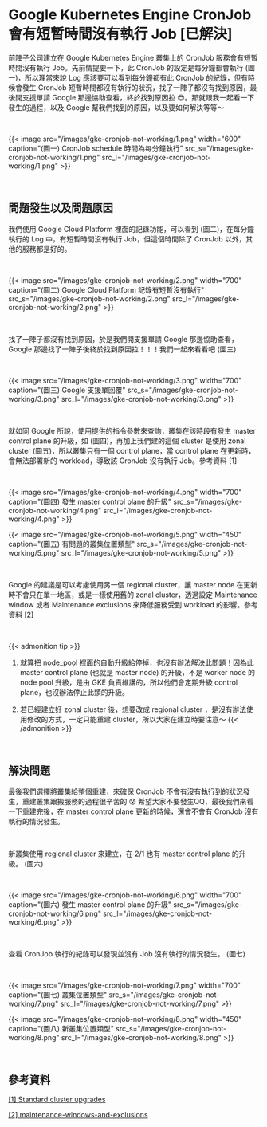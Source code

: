 # Google Kubernetes Engine CronJob 會有短暫時間沒有執行 Job [已解決]


前陣子公司建立在 Google Kubernetes Engine 叢集上的 CronJob 服務會有短暫時間沒有執行 Job。先前情提要一下，此 CronJob 的設定是每分鐘都會執行 (圖一)，所以理當來說 Log 應該要可以看到每分鐘都有此 CronJob 的紀錄，但有時候會發生 CronJob 短暫時間都沒有執行的狀況，找了一陣子都沒有找到原因，最後開支援單請 Google 那邊協助查看，終於找到原因拉 😍。那就跟我一起看一下發生的過程，以及 Google 幫我們找到的原因，以及要如何解決等等～


<br>

{{< image src="/images/gke-cronjob-not-working/1.png"  width="600" caption="(圖一) CronJob schedule 時間為每分鐘執行" src_s="/images/gke-cronjob-not-working/1.png" src_l="/images/gke-cronjob-not-working/1.png" >}}

<br>

## 問題發生以及問題原因

我們使用 Google Cloud Platform 裡面的記錄功能，可以看到 (圖二)，在每分鐘執行的 Log 中，有短暫時間沒有執行 Job，但這個時間除了 CronJob 以外，其他的服務都是好的。

<br>

{{< image src="/images/gke-cronjob-not-working/2.png"  width="700" caption="(圖二) Google Cloud Platform 記錄有短暫沒有執行" src_s="/images/gke-cronjob-not-working/2.png" src_l="/images/gke-cronjob-not-working/2.png" >}}

<br>

找了一陣子都沒有找到原因，於是我們開支援單請 Google 那邊協助查看，Google 那邊找了一陣子後終於找到原因拉！！！我們一起來看看吧 (圖三)

<br>

{{< image src="/images/gke-cronjob-not-working/3.png"  width="700" caption="(圖三) Google 支援單回覆" src_s="/images/gke-cronjob-not-working/3.png" src_l="/images/gke-cronjob-not-working/3.png" >}}

<br>

就如同 Google 所說，使用提供的指令參數來查詢，叢集在該時段有發生 master control plane 的升級，如 (圖四)，再加上我們建的這個 cluster 是使用 zonal cluster (圖五)，所以叢集只有一個 control plane，當 control plane 在更新時，會無法部署新的 workload，導致該 CronJob 沒有執行 Job。參考資料 [1]

<br>

{{< image src="/images/gke-cronjob-not-working/4.png"  width="700" caption="(圖四) 發生 master control plane 的升級" src_s="/images/gke-cronjob-not-working/4.png" src_l="/images/gke-cronjob-not-working/4.png" >}}

{{< image src="/images/gke-cronjob-not-working/5.png"  width="450" caption="(圖五) 有問題的叢集位置類型" src_s="/images/gke-cronjob-not-working/5.png" src_l="/images/gke-cronjob-not-working/5.png" >}}

<br>

Google 的建議是可以考慮使用另一個 regional cluster，讓 master node 在更新時不會只在單一地區，或是一樣使用舊的 zonal cluster，透過設定 Maintenance window 或者 Maintenance exclusions 來降低服務受到 workload 的影響。參考資料 [2]

<br>

{{< admonition tip >}}
1. 就算把 node_pool 裡面的自動升級給停掉，也沒有辦法解決此問題！因為此 master control plane (也就是 master node) 的升級，不是 worker node 的 node pool 升級，是由 GKE 負責維護的，所以他們會定期升級 control plane，也沒辦法停止此類的升級。

2. 若已經建立好 zonal cluster 後，想要改成 regional cluster ，是沒有辦法使用修改的方式，一定只能重建 cluster，所以大家在建立時要注意～
{{< /admonition >}}

<br>

## 解決問題

最後我們選擇將叢集給整個重建，來確保 CronJob 不會有沒有執行到的狀況發生，重建叢集跟搬服務的過程很辛苦的 😰 希望大家不要發生QQ，最後我們來看一下重建完後，在 master control plane 更新的時候，還會不會有 CronJob 沒有執行的情況發生。

<br>

新叢集使用 regional cluster 來建立，在 2/1 也有 master control plane 的升級。 (圖六)

<br>

{{< image src="/images/gke-cronjob-not-working/6.png"  width="700" caption="(圖六) 發生 master control plane 的升級" src_s="/images/gke-cronjob-not-working/6.png" src_l="/images/gke-cronjob-not-working/6.png" >}}

<br>

查看 CronJob 執行的紀錄可以發現並沒有 Job 沒有執行的情況發生。 (圖七)

<br>

{{< image src="/images/gke-cronjob-not-working/7.png"  width="700" caption="(圖七) 叢集位置類型" src_s="/images/gke-cronjob-not-working/7.png" src_l="/images/gke-cronjob-not-working/7.png" >}}

{{< image src="/images/gke-cronjob-not-working/8.png"  width="450" caption="(圖八) 新叢集位置類型" src_s="/images/gke-cronjob-not-working/8.png" src_l="/images/gke-cronjob-not-working/8.png" >}}

<br>

## 參考資料


[ [1] Standard cluster upgrades](https://cloud.google.com/kubernetes-engine/docs/concepts/cluster-upgrades)

[ [2] maintenance-windows-and-exclusions](https://cloud.google.com/kubernetes-engine/docs/concepts/maintenance-windows-and-exclusions)
